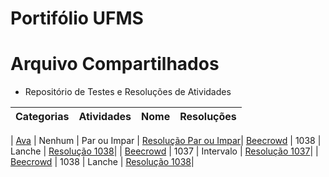 # Portifólio UFMS

# Arquivo Compartilhados

- Repositório de Testes e Resoluções de Atividades

|Categorias|Atividades| Nome | Resoluções|
|----------|----------|------|----------|

| [Ava](AlProg1_Problems/Ava) | Nenhum | Par ou Impar | [Resolução Par ou Impar](AlProg1_Problems/Ava/Tasks_26_3/task1.py)|
[Beecrowd](AlProg1_Problems/Beecrowd_Problems) | 1038 | Lanche | [Resolução 1038](AlProg1_Problems/Beecrowd_Problems/1038/1038.py)|
| [Beecrowd](AlProg1_Problems/Beecrowd_Problems) | 1037 | Intervalo | [Resolução 1037](AlProg1_Problems/Beecrowd_Problems/1037/1037.py)|
| [Beecrowd](AlProg1_Problems/Beecrowd_Problems) | 1038 | Lanche | [Resolução 1038](AlProg1_Problems/Beecrowd_Problems/1038/1038.py)|